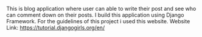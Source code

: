 This is blog application where user can able to write their post and see who can comment down on their posts.
I build this application using Django Framework.
For the guidelines of this project i used this website.
Website Link: https://tutorial.djangogirls.org/en/
